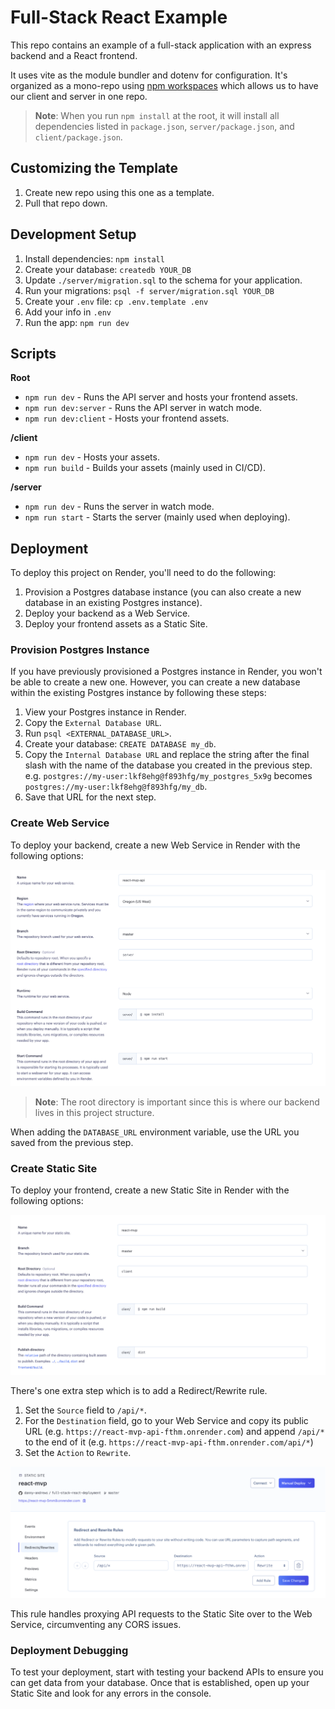 # Full-Stack React Example

This repo contains an example of a full-stack application with an express backend and a React frontend.

It uses vite as the module bundler and dotenv for configuration. It's organized as a mono-repo using [npm workspaces](https://docs.npmjs.com/cli/v7/using-npm/workspaces) which allows us to have our client and server in one repo.

> **Note**: When you run `npm install` at the root, it will install all dependencies listed in `package.json`, `server/package.json`, and `client/package.json`.

## Customizing the Template

1. Create new repo using this one as a template.
1. Pull that repo down.

## Development Setup

1. Install dependencies: `npm install`
1. Create your database: `createdb YOUR_DB`
1. Update `./server/migration.sql` to the schema for your application.
1. Run your migrations: `psql -f server/migration.sql YOUR_DB`
1. Create your `.env` file: `cp .env.template .env`
1. Add your info in `.env`
1. Run the app: `npm run dev`

## Scripts

**Root**

- `npm run dev` - Runs the API server and hosts your frontend assets.
- `npm run dev:server` - Runs the API server in watch mode.
- `npm run dev:client` - Hosts your frontend assets.

**/client**

- `npm run dev` - Hosts your assets.
- `npm run build` - Builds your assets (mainly used in CI/CD).

**/server**

- `npm run dev` - Runs the server in watch mode.
- `npm run start` - Starts the server (mainly used when deploying).

## Deployment

To deploy this project on Render, you'll need to do the following:

1. Provision a Postgres database instance (you can also create a new database in an existing Postgres instance).
1. Deploy your backend as a Web Service.
1. Deploy your frontend assets as a Static Site.

### Provision Postgres Instance

If you have previously provisioned a Postgres instance in Render, you won't be able to create a new one. However, you can create a new database within the existing Postgres instance by following these steps:

1. View your Postgres instance in Render.
1. Copy the `External Database URL`.
1. Run `psql <EXTERNAL_DATABASE_URL>`.
1. Create your database: `CREATE DATABASE my_db`.
1. Copy the `Internal Database URL` and replace the string after the final slash with the name of the database you created in the previous step. e.g. `postgres://my-user:lkf8ehg@f893hfg/my_postgres_5x9g` becomes `postgres://my-user:lkf8ehg@f893hfg/my_db`.
1. Save that URL for the next step.

### Create Web Service

To deploy your backend, create a new Web Service in Render with the following options:

![](images/server-settings.png)

> **Note**: The root directory is important since this is where our backend lives in this project structure.

When adding the `DATABASE_URL` environment variable, use the URL you saved from the previous step.

### Create Static Site

To deploy your frontend, create a new Static Site in Render with the following options:

![](images/client-settings.png)

There's one extra step which is to add a Redirect/Rewrite rule.

1. Set the `Source` field to `/api/*`.
1. For the `Destination` field, go to your Web Service and copy its public URL (e.g. `https://react-mvp-api-fthm.onrender.com`) and append `/api/*` to the end of it (e.g. `https://react-mvp-api-fthm.onrender.com/api/*`)
1. Set the `Action` to `Rewrite`.

![](images/rewrite-rule.png)

This rule handles proxying API requests to the Static Site over to the Web Service, circumventing any CORS issues.

### Deployment Debugging

To test your deployment, start with testing your backend APIs to ensure you can get data from your database. Once that is established, open up your Static Site and look for any errors in the console.
